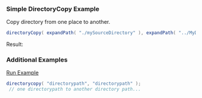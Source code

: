 ### Simple DirectoryCopy Example

Copy directory from one place to another.


```java
directoryCopy( expandPath( "./mySourceDirectory" ), expandPath( "../MyDestinationDirectory" ) );

```

Result: 

### Additional Examples

<a href="https://try.boxlang.io/?code=eJxLySxKTS7JL6pMzi%2Bo1FBQSoHxCxJLMpR00AUUNK25FPT1FfLzUhVQZBRK8hUS8%2FJLMlKLEBIKIBk9PT0uAG2KJCs%3D" target="_blank">Run Example</a>

```java
directorycopy( "directorypath", "directorypath" );
 // one directorypath to another directory path...

```


